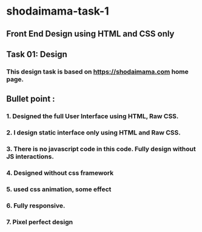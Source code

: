 # shodaimama-task-1
## Front End Design using HTML and CSS only
## Task 01: Design
### This design task is based on https://shodaimama.com home page. 
## Bullet point :
### 1. Designed the full User Interface using HTML, Raw CSS. 
### 2. I design static interface only using HTML and Raw CSS.
### 3. There is no javascript code in this code. Fully design without JS interactions.
### 4. Designed without css framework
### 5. used css animation, some effect 
### 6. Fully responsive.
### 7. Pixel perfect design
